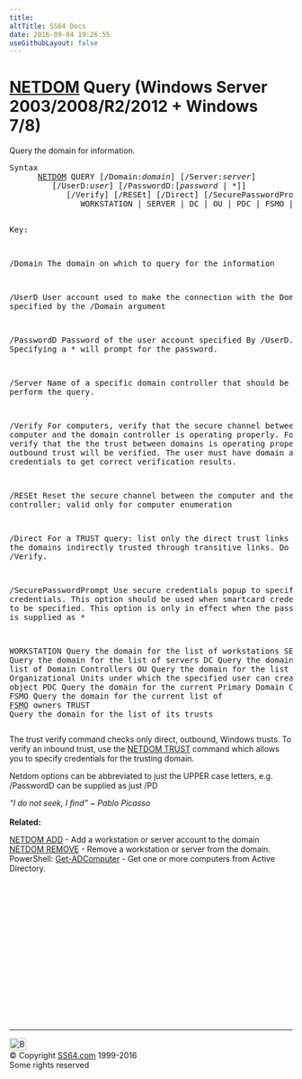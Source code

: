 ```yaml
---
title:
altTitle: SS64 Docs
date: 2016-09-04 19:26:55
useGithubLayout: false
---
```

<!-- #BeginLibraryItem "/Library/head_nt.lbi" --><!-- #EndLibraryItem --><h1><a href="netdom.html">NETDOM</a> Query   (Windows Server 2003/2008/R2/2012 + Windows 7/8)</h1>
<p>Query the domain for information.</p>
<pre>Syntax
      <a href="netdom.html">NETDOM</a> QUERY [/Domain:<i>domain</i>] [/Server:<i>server</i>]
         [/UserD:<i>user</i>] [/PasswordD:[<i>password</i> | *]]
            [/Verify] [/RESEt] [/Direct] [/SecurePasswordPrompt]
               WORKSTATION | SERVER | DC | OU | PDC | FSMO | TRUST

Key:

   /Domain     The domain on which to query for the information

   /UserD      User account used to make the connection with the Domain
               specified by the /Domain argument

   /PasswordD  Password of the user account specified By /UserD.
               Specifying a * will prompt for the password.

   /Server     Name of a specific domain controller that should be used to
               perform the query.

   /Verify     For computers, verify that the secure channel between the
               computer and the domain controller is operating properly.
               For trusts, verify that the the trust between domains is
               operating properly. Only outbound trust will be verified. 
               The user must have domain administrator credentials to get
               correct verification results.

   /RESEt      Reset the secure channel between the computer and the domain
               controller; valid only for computer enumeration

   /Direct     For a TRUST query: list only the direct trust links and
               omit the domains indirectly trusted through transitive
               links. Do not use with /Verify.

   /SecurePasswordPrompt 
               Use secure credentials popup to specify credentials. This
               option should be used when smartcard credentials need to be
               specified. This option is only in effect when the password 
               value is supplied as *

   WORKSTATION  Query the domain for the list of workstations
   SERVER       Query the domain for the list of servers
   DC           Query the domain for the list of Domain Controllers
   OU           Query the domain for the list of Organizational Units under
                which the specified user can create a machine object
   PDC          Query the domain for the current Primary Domain Controller
   FSMO         Query the domain for the current list of <abbr title="Flexible Single Master Operations">FSMO</abbr> owners
   TRUST        Query the domain for the list of its trusts</pre>
<p>The trust verify command checks only direct, outbound, Windows trusts. To
verify an inbound trust, use the <a href="netdom-trust.html">NETDOM TRUST</a> command which allows you to
specify credentials for the trusting domain.</p>
<p>Netdom options can be abbreviated to just the UPPER case letters, e.g. <span class="code">/PasswordD</span> can be supplied as just <span class="code">/PD</span> </p>
<p><i class="quote">“I do not seek, I find” ~ Pablo Picasso</i><br>
<br>
<b> Related:</b></p>
<p><a href="netdom-add.html">NETDOM ADD</a> - Add a workstation or server account to the domain<br>
<a href="netdom-remove.html">NETDOM REMOVE</a> - Remove a workstation or server from the domain.<br>
PowerShell: <a href="../ps/get-adcomputer.html">Get-ADComputer</a> - Get one or more computers from Active Directory.</p><!-- #BeginLibraryItem "/Library/foot_nt.lbi" --><p>
<!-- windows300 -->
<ins class="adsbygoogle" style="display:inline-block;width:300px;height:250px" data-ad-client="ca-pub-6140977852749469" data-ad-slot="7649547908"></ins>
<script>
(adsbygoogle = window.adsbygoogle || []).push({});
</script></p>
<hr>
<div id="bl" class="footer"><a href="netdom-query.html#"><img src="../images/top.png" width="30" height="22" alt="Back to the Top"></a></div>
<div id="br" class="footer, tagline">© Copyright <a href="../index.html">SS64.com</a> 1999-2016<br>
Some rights reserved</div><!-- #EndLibraryItem -->

